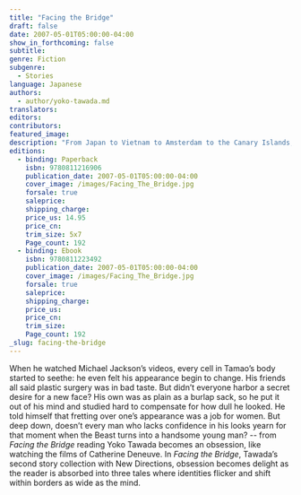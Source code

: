 ```yaml
---
title: "Facing the Bridge"
draft: false
date: 2007-05-01T05:00:00-04:00
show_in_forthcoming: false
subtitle:
genre: Fiction
subgenre:
  - Stories
language: Japanese
authors:
  - author/yoko-tawada.md
translators:
editors:
contributors:
featured_image:
description: "From Japan to Vietnam to Amsterdam to the Canary Islands, these three new tales by master storyteller Yoko Tawada float between cultures, identities, and the dreamwork of the imagination "
editions:
  - binding: Paperback
    isbn: 9780811216906
    publication_date: 2007-05-01T05:00:00-04:00
    cover_image: /images/Facing_The_Bridge.jpg
    forsale: true
    saleprice:
    shipping_charge:
    price_us: 14.95
    price_cn:
    trim_size: 5x7
    Page_count: 192
  - binding: Ebook
    isbn: 9780811223492
    publication_date: 2007-05-01T05:00:00-04:00
    cover_image: /images/Facing_The_Bridge.jpg
    forsale: true
    saleprice:
    shipping_charge:
    price_us:
    price_cn:
    trim_size:
    Page_count: 192
_slug: facing-the-bridge
---
```


When he watched Michael Jackson’s videos, every cell in Tamao’s body started to seethe: he even felt his appearance begin to change. His friends all said plastic surgery was in bad taste. But didn’t everyone harbor a secret desire for a new face? His own was as plain as a burlap sack, so he put it out of his mind and studied hard to compensate for how dull he looked. He told himself that fretting over one’s appearance was a job for women. But deep down, doesn’t every man who lacks confidence in his looks yearn for that moment when the Beast turns into a handsome young man? -- from _Facing the Bridge_ reading Yoko Tawada becomes an obsession, like watching the films of Catherine Deneuve. In _Facing the Bridge_, Tawada’s second story collection with New Directions, obsession becomes delight as the reader is absorbed into three tales where identities flicker and shift within borders as wide as the mind.

